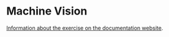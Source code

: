 # Machine Vision

[Information about the exercise on the documentation website](https://jderobot.github.io/RoboticsAcademy/exercises/IndustrialRobots/machine_vision).
